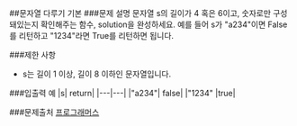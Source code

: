 ##문자열 다루기 기본
###문제 설명
문자열 s의 길이가 4 혹은 6이고, 숫자로만 구성돼있는지 확인해주는 함수, solution을 완성하세요. 예를 들어 s가 "a234"이면 False를 리턴하고 "1234"라면 True를 리턴하면 됩니다.

###제한 사항
- s는 길이 1 이상, 길이 8 이하인 문자열입니다.

###입출력 예
|s|	return|
|---|---|
|"a234"|	false|
|"1234"	|true|

###문제출처
[프로그래머스](https://programmers.co.kr/learn/courses/30/lessons/12918)
